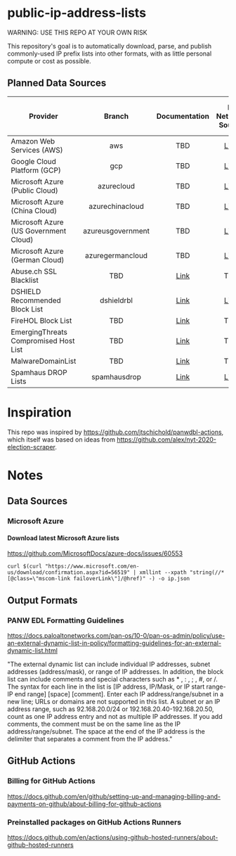 # public-ip-address-lists

WARNING: USE THIS REPO AT YOUR OWN RISK

This repository's goal is to automatically download, parse, and publish commonly-used IP prefix lists into other formats, with as little personal compute or cost as possible.

## Planned Data Sources

| Provider | Branch | Documentation | IP Network Source | Source is EDL-ready? |
| --- | :-: | :-: | :-: | :-: |
| Amazon Web Services (AWS) | aws | TBD | [Link](https://ip-ranges.amazonaws.com/ip-ranges.json) | No |
| Google Cloud Platform (GCP) | gcp | TBD | [Link](https://www.gstatic.com/ipranges/cloud.json) | No |
| Microsoft Azure (Public Cloud) | azurecloud | TBD | [Link](https://www.microsoft.com/en-us/download/confirmation.aspx?id=56519) | No |
| Microsoft Azure (China Cloud) | azurechinacloud | TBD | [Link](https://www.microsoft.com/en-us/download/details.aspx?id=57062) | No |
| Microsoft Azure (US Government Cloud) | azureusgovernment | TBD | [Link](https://www.microsoft.com/en-us/download/details.aspx?id=57063) | No |
| Microsoft Azure (German Cloud) | azuregermancloud | TBD | [Link](https://www.microsoft.com/en-us/download/details.aspx?id=57064) | No |
| Abuse.ch SSL Blacklist | TBD | [Link](https://sslbl.abuse.ch/blacklist/) | TBD | TBD |
| DSHIELD Recommended Block List | dshieldrbl | [Link](https://www.dshield.org/xml.html) | [Link](https://www.dshield.org/block.txt) | TBD |
| FireHOL Block List | TBD | [Link](https://iplists.firehol.org/) | TBD | TBD |
| EmergingThreats Compromised Host List | TBD | [Link](https://doc.emergingthreats.net/bin/view/Main/CompromisedHost) | TBD | TBD |
| MalwareDomainList | TBD | [Link](https://www.malwaredomainlist.com/) | TBD | TBD |
| Spamhaus DROP Lists | spamhausdrop | [Link](https://www.spamhaus.org/drop/) | [Link](https://www.spamhaus.org/drop/drop.txt) | TBD |


# Inspiration
This repo was inspired by https://github.com/jtschichold/panwdbl-actions, which itself was based on ideas from https://github.com/alex/nyt-2020-election-scraper.

# Notes

## Data Sources

### Microsoft Azure

#### Download latest Microsoft Azure lists
https://github.com/MicrosoftDocs/azure-docs/issues/60553

```curl $(curl "https://www.microsoft.com/en-us/download/confirmation.aspx?id=56519" | xmllint --xpath "string(//*[@class=\"mscom-link failoverLink\"]/@href)" -) -o ip.json```

## Output Formats

### PANW EDL Formatting Guidelines
https://docs.paloaltonetworks.com/pan-os/10-0/pan-os-admin/policy/use-an-external-dynamic-list-in-policy/formatting-guidelines-for-an-external-dynamic-list.html

"The external dynamic list can include individual IP addresses, subnet addresses (address/mask), or range of IP addresses. In addition, the block list can include comments and special characters such as * , : , ; , #, or /. The syntax for each line in the list is [IP address, IP/Mask, or IP start range-IP end range] [space] [comment].
Enter each IP address/range/subnet in a new line; URLs or domains are not supported in this list. A subnet or an IP address range, such as 92.168.20.0/24 or 192.168.20.40-192.168.20.50, count as one IP address entry and not as multiple IP addresses. If you add comments, the comment must be on the same line as the IP address/range/subnet. The space at the end of the IP address is the delimiter that separates a comment from the IP address."

## GitHub Actions

### Billing for GitHub Actions
https://docs.github.com/en/github/setting-up-and-managing-billing-and-payments-on-github/about-billing-for-github-actions

### Preinstalled packages on GitHub Actions Runners
https://docs.github.com/en/actions/using-github-hosted-runners/about-github-hosted-runners




